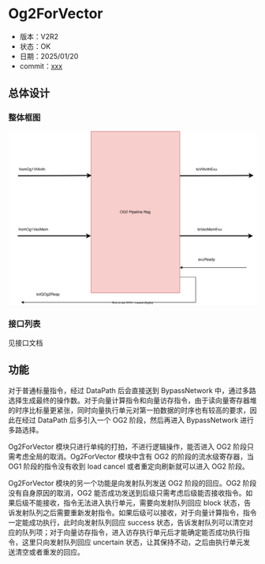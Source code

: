# Og2ForVector

- 版本：V2R2
- 状态：OK
- 日期：2025/01/20
- commit：[xxx](https://github.com/OpenXiangShan/XiangShan/tree/xxx)

## 总体设计

### 整体框图

![整体框图](./figure/Og2ForVector.svg)

### 接口列表

见接口文档


## 功能

对于普通标量指令，经过 DataPath 后会直接送到 BypassNetwork 中，通过多路选择生成最终的操作数。对于向量计算指令和向量访存指令，由于读向量寄存器堆的时序比标量更紧张，同时向量执行单元对第一拍数据的时序也有较高的要求，因此在经过 DataPath 后多引入一个 OG2 阶段，然后再进入 BypassNetwork 进行多路选择。

Og2ForVector 模块只进行单纯的打拍，不进行逻辑操作，能否进入 OG2 阶段只需考虑全局的取消。Og2ForVector 模块中含有 OG2 的阶段的流水级寄存器，当 OG1 阶段的指令没有收到 load cancel 或者重定向刷新就可以进入 OG2 阶段。

Og2ForVector 模块的另一个功能是向发射队列发送 OG2 阶段的回应。OG2 阶段没有自身原因的取消，OG2 能否成功发送到后级只需考虑后级能否接收指令。如果后级不能接收，指令无法进入执行单元，需要向发射队列回应 block 状态，告诉发射队列之后需要重新发射指令。如果后级可以接收，对于向量计算指令，指令一定能成功执行，此时向发射队列回应 success 状态，告诉发射队列可以清空对应的队列项；对于向量访存指令，进入访存执行单元后才能确定能否成功执行指令，这里只向发射队列回应 uncertain 状态，让其保持不动，之后由执行单元发送清空或者重发的回应。
